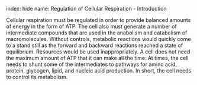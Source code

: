 index: hide
name: Regulation of Cellular Respiration - Introduction

Cellular respiration must be regulated in order to provide balanced amounts of energy in the form of ATP. The cell also must generate a number of intermediate compounds that are used in the anabolism and catabolism of macromolecules.  Without controls, metabolic reactions would quickly come to a stand still as the forward and backward reactions reached a state of equilibrium. Resources would be used inappropriately. A cell does not need the maximum amount of ATP that it can make all the time: At times, the cell needs to shunt some of the intermediates to pathways for amino acid, protein, glycogen, lipid, and nucleic acid production. In short, the cell needs to control its metabolism.
